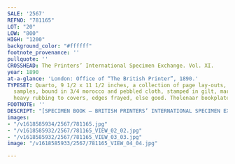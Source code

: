 ```yaml
---
SALE: '2567'
REFNO: "781165"
LOT: "20"
LOW: "800"
HIGH: "1200"
background_color: "#ffffff"
footnote_provenance: ''
pullquote: ''
CROSSHEAD: The Printers’ International Specimen Exchange. Vol. XI.
year: 1890
at-a-glance: 'London: Office of “The British Printer”, 1890.'
TYPESET: Quarto, 9 1/2 x 11 1/2 inches, a collection of page lay-outs, printing technique
  samples, bound in 3/4 morocco and pebbled cloth, stamped in gilt, marbled endpapers,
  heavy rubbing to covers, edges frayed, else good. Tholenaar bookplate to front paste-down.
FOOTNOTE: ''
DESCRIPT: "[SPECIMEN BOOK — BRITISH PRINTERS’ INTERNATIONAL SPECIMEN EXCHANGE]."
images:
- "/v1618585934/2567/781165.jpg"
- "/v1618585932/2567/781165_VIEW_02_02.jpg"
- "/v1618585932/2567/781165_VIEW_03_03.jpg"
image: "/v1618585933/2567/781165_VIEW_04_04.jpg"

---
```

